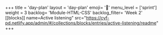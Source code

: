 +++
title = 'day-plan'
layout = 'day-plan'
emoji= '📝'
menu_level = ['sprint']
weight = 3
backlog= 'Module-HTML-CSS'
backlog_filter= 'Week 2'
[[blocks]]
name=Active listening"
src="https://cyf-pd.netlify.app/admin/#/collections/blocks/entries/active-listening/readme"
+++


